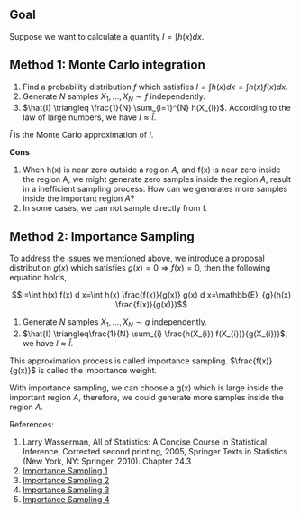 <script>
MathJax = {
  tex: {
    inlineMath: [['$', '$'], ['\\(', '\\)']]
  },
  svg: {
    fontCache: 'global'
  }
};
</script>
<script type="text/javascript" id="MathJax-script" async
  src="https://cdn.jsdelivr.net/npm/mathjax@3/es5/tex-svg.js">
</script>

## Goal

Suppose we want to calculate a quantity $I = \int h(x) dx$.

## Method 1: Monte Carlo integration
1. Find a probability distribution $f$ which satisfies $I = \int h(x) dx = \int h(x)f(x) dx$.
1. Generate $N$ samples $X_{1}, \ldots, X_{N} \sim f$ independently.
2. $\hat{I} \triangleq \frac{1}{N} \sum_{i=1}^{N} h(X_{i})$. According to the law of large numbers, we have $I \approx \hat{I}$.

$\hat{I}$ is the Monte Carlo approximation of $I$.

**Cons**  

1. When h(x) is near zero outside a region $A$, and f(x) is near zero inside the region A, we might generate zero samples inside the region $A$, result in a inefficient sampling process. How can we generates more samples inside the important region $A$?
2. In some cases, we can not sample directly from f. 

## Method 2: Importance Sampling

To address the issues we mentioned above, we introduce a proposal distribution $g(x)$ which satisfies $g(x)=0 \Longrightarrow f(x) = 0$, then the following equation holds,

$$I=\int h(x) f(x) d x=\int h(x) \frac{f(x)}{g(x)} g(x) d x=\mathbb{E}_{g}(h(x) \frac{f(x)}{g(x)})$$

1. Generate $N$ samples $X_{1}, \ldots, X_{N} \sim g$ independently.
2. $\hat{I} \triangleq\frac{1}{N} \sum_{i} \frac{h(X_{i}) f(X_{i})}{g(X_{i})}$, we have $I \approx \hat{I}$.

This approximation process is called importance sampling. $\frac{f(x)}{g(x)}$ is called the importance weight.

With importance sampling, we can choose a g(x) which is large inside the important region $A$, therefore, we could generate more samples inside the region $A$.

References:
1. Larry Wasserman, All of Statistics: A Concise Course in Statistical Inference, Corrected second printing, 2005, Springer Texts in Statistics (New York, NY: Springer, 2010). Chapter 24.3
2. [Importance Sampling 1](https://statweb.stanford.edu/~owen/mc/Ch-var-is.pdf)
3. [Importance Sampling 2](http://www.math.chalmers.se/Stat/Grundutb/CTH/tms150/1112/MC.pdf)
4. [Importance Sampling 3](http://ib.berkeley.edu/labs/slatkin/eriq/classes/guest_lect/mc_lecture_notes.pdf)
5. [Importance Sampling 4](http://www.math.chalmers.se/Stat/Grundutb/CTH/tms150/1415/MC_20141008.pdf)